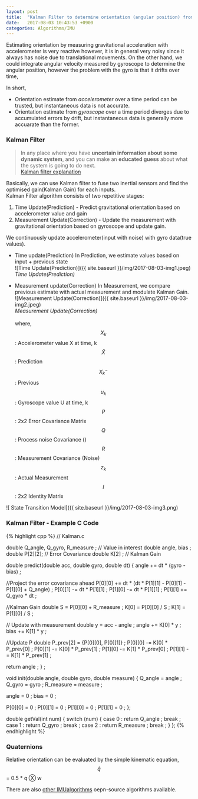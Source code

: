 ```yaml
---
layout: post
title:  "Kalman Filter to determine orientation (angular position) from 6 DOF IMU sensor"
date:   2017-08-03 10:43:53 +0900
categories: Algorithms/IMU
---
```

<script src="https://cdnjs.cloudflare.com/ajax/libs/mathjax/2.7.0/MathJax.js?config=TeX-AMS-MML_HTMLorMML" type="text/javascript"></script>

Estimating orientation by measuring gravitational acceleration with accelerometer is very reactive however, it is in general very noisy since it always has noise due to translational movements.
On the other hand, we could integrate angular velocity measured by gyroscope to determine the angular position, however the problem with the gyro is that it drifts over time,

In short,
* Orientation estimate from *accelerometer* over a time period can be trusted, but instantaneous data is not accurate.
* Orientation estimate from *gyroscope* over a time period diverges due to accumulated errors by drift, but instantaneous data is generally more accuarate than the former.

### Kalman Filter
> In any place where you have **uncertain information about some dynamic system**, and you can make an **educated guess** about what the system is going to do next.<br>
[Kalman filter explanation](http://www.bzarg.com/p/how-a-kalman-filter-works-in-pictures/)

Basically, we can use Kalman filter to fuse two inertial sensors and find the optimised gain(Kalman Gain) for each inputs.<br>
Kalman Filter algorithm consists of two repetitive stages:

1. Time Update(Prediction) - Predict gravitational orientation based on accelerometer value and gain<br>
2. Measurement Update(Correction) - Update the measurement with gravitational orientation based on gyroscope and update gain.<br>

We continuously update accelerometer(input with noise) with gyro data(true values).


* Time update(Prediction)
In Prediction, we estimate values based on input + previous state<br>
![Time Update(Prediction)]({{ site.baseurl }}/img/2017-08-03-img1.jpeg)<br>
*Time Update(Prediction)*

* Measurement update(Correction)
In Measurement, we compare previous estimate with actual measurement and modulate Kalman Gain.<br>
![Measurement Update(Correction)]({{ site.baseurl }}/img/2017-08-03-img2.jpeg)<br>
*Measurement Update(Correction)*
<br><br>
where, <br>
$$ X_k $$         : Accelerometer value X at time, k<br>
$$    \hat{X} $$  : Prediction<br>
$$ X^-_k $$       : Previous
$$ u_k $$         : Gyroscope value U at time, k <br>
$$ P $$           : 2x2 Error Covariance Matrix<br>
$$ Q $$           : Process noise Covariance ()<br>
$$ R $$           : Measurement Covariance (Noise)<br>
$$ z_k $$         : Actual Measurement<br>
$$ I $$           : 2x2 Identity Matrix<br>

![ State Transition Model]({{ site.baseurl }}/img/2017-08-03-img3.png)
<br>
### Kalman Filter - Example C Code
{% highlight cpp %}
// Kalman.c

double Q_angle, Q_gyro, R_measure ; // Value in interest
double angle, bias ;
double P[2][2]; // Error Covariance
double K[2] ; // Kalman Gain

double predict(double acc, double gyro, double dt) {
  angle += dt * (gyro - bias) ;

  //Project the error covariance ahead
  P[0][0] += dt * (dt * P[1][1] - P[0][1] - P[1][0] + Q_angle) ;
  P[0][1] -= dt * P[1][1] ;
  P[1][0] -= dt * P[1][1] ;
  P[1][1] += Q_gyro * dt ;

  //Kalman Gain
  double S = P[0][0] + R_measure ;
  K[0] = P[0][0] / S ;
  K[1] = P[1][0] / S ;

  // Update with measurement
  double y = acc - angle ;
  angle += K[0] * y ;
  bias += K[1] * y ;

  //Update P
  double P_prev[2] = {P[0][0], P[0][1]} ;
  P[0][0] -= K[0] * P_prev[0] ;
  P[0][1] -= K[0] * P_prev[1] ;
  P[1][0] -= K[1] * P_prev[0] ;
  P[1][1] -= K[1] * P_prev[1] ;

  return angle ;
} ;

void init(double angle, double gyro, double measure) {
  Q_angle = angle ;
  Q_gyro = gyro ;
  R_measure = measure ;

  angle = 0 ;
  bias = 0 ;

  P[0][0] = 0 ;
  P[0][1] = 0 ;
  P[1][0] = 0 ;
  P[1][1] = 0 ;
};

double getVal(int num) {
  switch (num) {
    case 0 :
      return Q_angle ;
      break ;
    case 1 :
      return Q_gyro ;
      break ;
    case 2 :
      return R_measure ;
      break ;
  }
};
{% endhighlight %}

### Quaternions

Relative orientation can be evaluated by the simple kinematic equation,
$$    \hat{q} $$  = 0.5 * q Ⓧ w

There are also [other IMUalgorithms](http://x-io.co.uk/open-source-imu-and-ahrs-algorithms/) oepn-source algorithms available.



